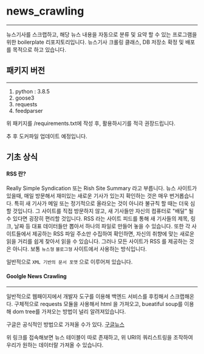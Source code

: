 # news_crawling
-------
뉴스기사를 스크랩하고, 해당 뉴스 내용을 자동으로 분류 및 요약 할 수 있는 프로그램을 위한 boilerplate 리포지토리입니다.
뉴스기사 크롤링 클래스, DB 저장소 확정 및 배포를 목적으로 하고 있습니다.

## 패키지 버전
--------
1. python : 3.8.5
2. goose3
3. requests
4. feedparser

위 패키지를 /requirements.txt에 작성 후, 활용하시기를 적극 권장드립니다.

추 후 도커파일 업데이트 예정입니다.

## 기초 상식

#### RSS 란?
Really Simple Syndication 또는 Rish Site Summary 라고 부릅니다.
뉴스 사이트가 있을때, 매일 방문해서 재미있는 새로운 기사가 있는지 확인하는 것은 매우 번거롭습니다. 특히 새 기사가 메일 또는 정기적으로 올라오는 것이 아니라 불규칙 할 때는 더욱 심할 것입니다.
그 사이트를 직접 방문하지 않고, 새 기사들만 자신의 컴퓨터로 "배달" 될 수 있다면 굉장히 편리할 것입니다.
RSS 라는 사이트 피드를 통해 새 기사들의 제목, 링크, 날짜 등 대표 데이터들만 뽑아서 하나의 파일로 만들어 놓을 수 있습니다.
또한 각 사이트들에서 제공하는 RSS 파일 주소만 수집하여 확인하면, 자신의 취향에 맞는 새로운 읽을 거리를 쉽게 찾아서 읽을 수 있습니다.
그러나 모든 사이트가 RSS 를 제공하는 것은 아니다. 보통 `뉴스형` `블로그형` 사이트에서 사용하는 방식입니다.

일반적으로 `XML 기반의 문서 포맷` 으로 이루어져 있습니다.


#### Goolgle News Crawling
------
일반적으로 웹패이지에서 개발자 도구를 이용해 백엔드 서비스를 후킹해서 스크랩해온다.
구체적으로 requests 모듈을 사용해서 html 을 가져오고, bueatiful soup를 이용해 dom tree를 가져오는 방법이 널리 알려져있습니다.

구글은 공식적인 방법으로 가져올 수가 있다. 
[구글뉴스](https://news.google.com/search?q=%EC%8A%A4%EB%A7%88%ED%8A%B8%ED%8C%A9%ED%86%A0%EB%A6%AC&hl=ko&gl=KR&ceid=KR%3Ako)

위 링크를 접속해보면 뉴스 테이블이 따로 존재하고, 위 URI의 쿼리스트링을 조작하여 우리가 원하는 데이터랄 가져올 수 있습니다.

